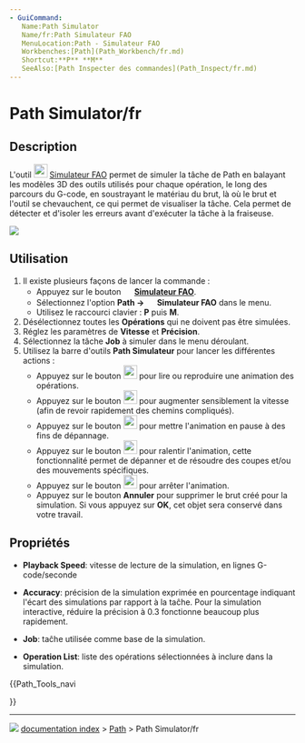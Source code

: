 ```yaml
---
- GuiCommand:
   Name:Path Simulator
   Name/fr:Path Simulateur FAO
   MenuLocation:Path - Simulateur FAO
   Workbenches:[Path](Path_Workbench/fr.md)
   Shortcut:**P** **M**
   SeeAlso:[Path Inspecter des commandes](Path_Inspect/fr.md)
---
```


# Path Simulator/fr

## Description

L\'outil <img alt="" src=images/Path_Simulator.svg  style="width:24px;"> [Simulateur FAO](Path_Simulator/fr.md) permet de simuler la tâche de Path en balayant les modèles 3D des outils utilisés pour chaque opération, le long des parcours du G-code, en soustrayant le matériau du brut, là où le brut et l\'outil se chevauchent, ce qui permet de visualiser la tâche. Cela permet de détecter et d\'isoler les erreurs avant d\'exécuter la tâche à la fraiseuse.

![](images/Path-Simulation.gif )



## Utilisation

1.  Il existe plusieurs façons de lancer la commande :
    -   Appuyez sur le bouton **<img src="images/Path_Simulator.svg" width=16px> [Simulateur FAO](Path_Simulator/fr.md)**.
    -   Sélectionnez l\'option **Path → <img src="images/Path_Simulator.svg" width=16px> Simulateur FAO** dans le menu.
    -   Utilisez le raccourci clavier : **P** puis **M**.
2.  Désélectionnez toutes les **Opérations** qui ne doivent pas être simulées.
3.  Réglez les paramètres de **Vitesse** et **Précision**.
4.  Sélectionnez la tâche **Job** à simuler dans le menu déroulant.
5.  Utilisez la barre d\'outils **Path Simulateur** pour lancer les différentes actions :
    -   Appuyez sur le bouton <img alt="" src=images/Path_BPlay.svg  style="width:24px;"> pour lire ou reproduire une animation des opérations.
    -   Appuyez sur le bouton <img alt="" src=images/Path_BFastForward.svg  style="width:24px;"> pour augmenter sensiblement la vitesse (afin de revoir rapidement des chemins compliqués).
    -   Appuyez sur le bouton <img alt="" src=images/Path_BPause.svg  style="width:24px;"> pour mettre l\'animation en pause à des fins de dépannage.
    -   Appuyez sur le bouton <img alt="" src=images/Path_BStep.svg  style="width:24px;"> pour ralentir l\'animation, cette fonctionnalité permet de dépanner et de résoudre des coupes et/ou des mouvements spécifiques.
    -   Appuyez sur le bouton <img alt="" src=images/Path_BStop.svg  style="width:24px;"> pour arrêter l\'animation.
    -   Appuyez sur le bouton **Annuler** pour supprimer le brut créé pour la simulation. Si vous appuyez sur **OK**, cet objet sera conservé dans votre travail.



## Propriétés

-    **Playback Speed**: vitesse de lecture de la simulation, en lignes G-code/seconde

-    **Accuracy**: précision de la simulation exprimée en pourcentage indiquant l\'écart des simulations par rapport à la taĉhe. Pour la simulation interactive, réduire la précision à 0.3 fonctionne beaucoup plus rapidement.

-    **Job**: taĉhe utilisée comme base de la simulation.

-    **Operation List**: liste des opérations sélectionnées à inclure dans la simulation.





{{Path_Tools_navi

}}



---
![](images/Button_right.svg) [documentation index](../README.md) > [Path](Path_Workbench.md) > Path Simulator/fr

